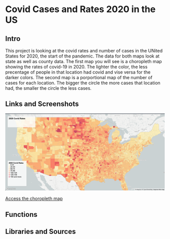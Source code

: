 # Covid Cases and Rates 2020 in the US

## Intro
This project is looking at the covid rates and number of cases in the UNited States for 2020, the start of the pandemic. The data for both maps look at state as well as county data. The first map you will see is a choropleth map showing the rates of covid-19 in 2020. The lighter the color, the less precentage of people in that location had covid and vise versa for the darker colors. The second map is a porportional map of the number of cases for each location. The bigger the circle the more cases that location had, the smaller the circle the less cases.
## Links and Screenshots
![](img/map1.png)

[Access the choropleth map](https://ilee17.github.io/webMap/map1.html)
## Functions

## Libraries and Sources
